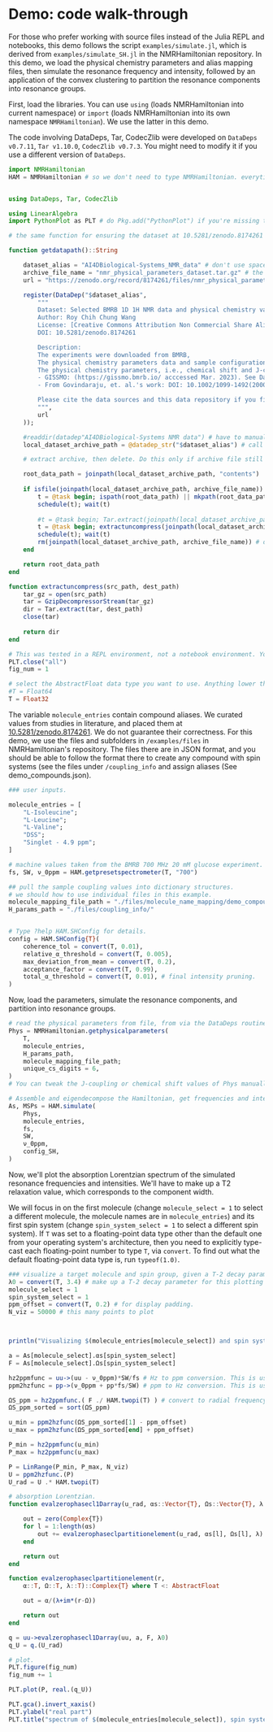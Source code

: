 # Demo: code walk-through
For those who prefer working with source files instead of the Julia REPL and notebooks, this demo follows the script `examples/simulate.jl`, which is derived from `examples/simulate_SH.jl` in the NMRHamiltonian repository. In this demo, we load the physical chemistry parameters and alias mapping files, then simulate the resonance frequency and intensity, followed by an application of the convex clustering to partition the resonance components into resonance groups.

First, load the libraries. You can use `using` (loads NMRHamiltonian into current namespace) or `import` (loads NMRHamiltonian into its own namespace `NMRHamiltonian`). We use the latter in this demo.

The code involving DataDeps, Tar, CodecZlib were developed on `DataDeps v0.7.11`, `Tar v1.10.0`, `CodecZlib v0.7.3`. You might need to modify it if you use a different version of `DataDeps`.

```julia
import NMRHamiltonian
HAM = NMRHamiltonian # so we don't need to type NMRHamiltonian. everytime we reference something from this library.


using DataDeps, Tar, CodecZlib

using LinearAlgebra
import PythonPlot as PLT # do Pkg.add("PythonPlot") if you're missing this library.

# the same function for ensuring the dataset at 10.5281/zenodo.8174261 is downloaded.

function getdatapath()::String

    dataset_alias = "AI4DBiological-Systems_NMR_data" # don't use spaces or 'strange' symbols like commas, colons, etc.
    archive_file_name = "nmr_physical_parameters_dataset.tar.gz" # the filename on the data repository that we download.
    url = "https://zenodo.org/record/8174261/files/nmr_physical_parameters_dataset.tar.gz?download=1"

    register(DataDep("$dataset_alias",
        """
        Dataset: Selected BMRB 1D 1H NMR data and physical chemistry values compiled from literature
        Author: Roy Chih Chung Wang
        License: [Creative Commons Attribution Non Commercial Share Alike 4.0 International](https://creativecommons.org/licenses/by-nc-sa/4.0/legalcode)
        DOI: 10.5281/zenodo.8174261

        Description:
        The experiments were downloaded from BMRB,
        The physical chemistry parameters data and sample configuration-related files were collected, organized, converted or manually entered in as JSON files by Roy.
        The physical chemistry parameters, i.e., chemical shift and J-coupling values, are from two sources:
        - GISSMO: (https://gissmo.bmrb.io/ acccessed Mar. 2023). See Dashti, et. al. DOI: 10.1021/acs.analchem.8b02660 and DOI: 10.1021/acs.analchem.7b02884 for more details.
        - From Govindaraju, et. al.'s work: DOI: 10.1002/1099-1492(200005)13:3<129::AID-NBM619>3.0.CO;2-V

        Please cite the data sources and this data repository if you find the contents helpful for your work. See the Zenodo DOI entry for more description.
        """,
        url
    ));

    #readdir(datadep"AI4DBiological-Systems NMR data") # have to manually type out the alias. Does not allow string variable substitution.
    local_dataset_archive_path = @datadep_str("$dataset_alias") # call the actual macro to allow string variable substitution.

    # extract archive, then delete. Do this only if archive file still exists.

    root_data_path = joinpath(local_dataset_archive_path, "contents")
    
    if isfile(joinpath(local_dataset_archive_path, archive_file_name))
        t = @task begin; ispath(root_data_path) || mkpath(root_data_path); end
        schedule(t); wait(t)
    
        #t = @task begin; Tar.extract(joinpath(local_dataset_archive_path, archive_file_name), root_data_path); end
        t = @task begin; extractuncompress(joinpath(local_dataset_archive_path, archive_file_name), root_data_path); end
        schedule(t); wait(t)
        rm(joinpath(local_dataset_archive_path, archive_file_name)) # delete the archive file.
    end

    return root_data_path
end

function extractuncompress(src_path, dest_path)
    tar_gz = open(src_path)
    tar = GzipDecompressorStream(tar_gz)
    dir = Tar.extract(tar, dest_path)
    close(tar)
    
    return dir
end

# This was tested in a REPL environment, not a notebook environment. You might need to modify this for notebooks to get it to display the plots.
PLT.close("all")
fig_num = 1

# select the AbstractFloat data type you want to use. Anything lower than Float32 will result in numerical precision-related errors in our tests.
#T = Float64
T = Float32
```

The variable `molecule_entries` contain compound aliases. We curated values from studies in literature, and placed them at [10.5281/zenodo.8174261](https://zenodo.org/record/8174261). We do not guarantee their correctness. For this demo, we use the files and subfolders in `/examples/files` in NMRHamiltonian's repository. The files there are in JSON format, and you should be able to follow the format there to create any compound with spin systems (see the files under `/coupling_info` and assign aliases (See demo_compounds.json).

```julia
### user inputs.

molecule_entries = [
    "L-Isoleucine";
    "L-Leucine";
    "L-Valine";
    "DSS";
    "Singlet - 4.9 ppm";
]

# machine values taken from the BMRB 700 MHz 20 mM glucose experiment.
fs, SW, ν_0ppm = HAM.getpresetspectrometer(T, "700")

## pull the sample coupling values into dictionary structures.
# we should how to use individual files in this example.
molecule_mapping_file_path = "./files/molecule_name_mapping/demo_compounds.json"
H_params_path = "./files/coupling_info/"


# Type ?help HAM.SHConfig for details.
config = HAM.SHConfig{T}(
    coherence_tol = convert(T, 0.01),
    relative_α_threshold = convert(T, 0.005),
    max_deviation_from_mean = convert(T, 0.2),
    acceptance_factor = convert(T, 0.99),
    total_α_threshold = convert(T, 0.01), # final intensity pruning.
)

```

Now, load the parameters, simulate the resonance components, and partition into resonance groups.
```julia
# read the physical parameters from file, from via the DataDeps routine from "helpers/data.jl".
Phys = NMRHamiltonian.getphysicalparameters(
    T,
    molecule_entries,
    H_params_path,
    molecule_mapping_file_path;
    unique_cs_digits = 6,
)
# You can tweak the J-coupling or chemical shift values of Phys manually if desired, before calling simulate(). We won't tweak anything in this demo.

# Assemble and eigendecompose the Hamiltonian, get frequencies and intensities for each resonance component, and partition the comonents into resonance groups.
As, MSPs = HAM.simulate(
    Phys,
    molecule_entries,
    fs,
    SW,
    ν_0ppm,
    config_SH,
)
```

Now, we'll plot the absorption Lorentzian spectrum of the simulated resonance frequencies and intensities. We'll have to make up a T2 relaxation value, which corresponds to the component width.

We will focus in on the first molecule (change `molecule_select = 1` to select a different molecule, the molecule names are in `molecule_entries`) and its first spin system (change `spin_system_select = 1` to select a different spin system).
If `T` was set to a floating-point data type other than the default one from your operating system's architecture, then you need to explicitly type-cast each floating-point number to type `T`, via `convert`. To find out what the default floating-point data type is, run `typeof(1.0)`.

```julia
### visualize a target molecule and spin group, given a T-2 decay parameter.
λ0 = convert(T, 3.4) # make up a T-2 decay parameter for this plotting example.
molecule_select = 1
spin_system_select = 1
ppm_offset = convert(T, 0.2) # for display padding.
N_viz = 50000 # this many points to plot



println("Visualizing $(molecule_entries[molecule_select]) and spin system $(spin_system_select).")

a = As[molecule_select].αs[spin_system_select]
F = As[molecule_select].Ωs[spin_system_select]

hz2ppmfunc = uu->(uu - ν_0ppm)*SW/fs # Hz to ppm conversion. This is useful to remember.
ppm2hzfunc = pp->(ν_0ppm + pp*fs/SW) # ppm to Hz conversion. This is useful to remember.

ΩS_ppm = hz2ppmfunc.( F ./ HAM.twopi(T) ) # convert to radial frequency.
ΩS_ppm_sorted = sort(ΩS_ppm)

u_min = ppm2hzfunc(ΩS_ppm_sorted[1] - ppm_offset)
u_max = ppm2hzfunc(ΩS_ppm_sorted[end] + ppm_offset)

P_min = hz2ppmfunc(u_min)
P_max = hz2ppmfunc(u_max)

P = LinRange(P_min, P_max, N_viz)
U = ppm2hzfunc.(P)
U_rad = U .* HAM.twopi(T)

# absorption Lorentzian.
function evalzerophasecl1Darray(u_rad, αs::Vector{T}, Ωs::Vector{T}, λ::T)::Complex{T} where T <: AbstractFloat

    out = zero(Complex{T})
    for l = 1:length(αs)
        out += evalzerophaseclpartitionelement(u_rad, αs[l], Ωs[l], λ)
    end

    return out
end

function evalzerophaseclpartitionelement(r,
    α::T, Ω::T, λ::T)::Complex{T} where T <: AbstractFloat

    out = α/(λ+im*(r-Ω))

    return out
end

q = uu->evalzerophasecl1Darray(uu, a, F, λ0)
q_U = q.(U_rad)

# plot.
PLT.figure(fig_num)
fig_num += 1

PLT.plot(P, real.(q_U))

PLT.gca().invert_xaxis()
PLT.ylabel("real part")
PLT.title("spectrum of $(molecule_entries[molecule_select]), spin system $(spin_system_select)")
```
